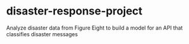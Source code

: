 # disaster-response-project
Analyze disaster data from Figure Eight to build a model for an API that classifies disaster messages
